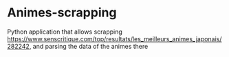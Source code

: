 # Animes-scrapping
Python application that allows scrapping https://www.senscritique.com/top/resultats/les_meilleurs_animes_japonais/282242, and parsing the data of the animes there
